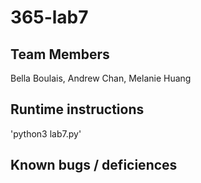 # 365-lab7

## Team Members
Bella Boulais, Andrew Chan, Melanie Huang

## Runtime instructions
'python3 lab7.py'

## Known bugs / deficiences
